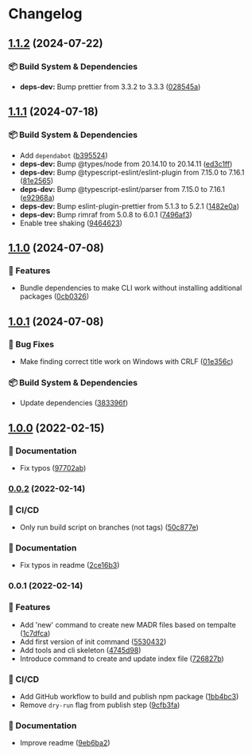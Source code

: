 # Changelog

## [1.1.2](https://github.com/nioe/madr-tools/compare/v1.1.1...v1.1.2) (2024-07-22)


### 📦 Build System & Dependencies

* **deps-dev:** Bump prettier from 3.3.2 to 3.3.3 ([028545a](https://github.com/nioe/madr-tools/commit/028545af07b2cbfcacb338ccac656ed995ebd457))

## [1.1.1](https://github.com/nioe/madr-tools/compare/v1.1.0...v1.1.1) (2024-07-18)

### 📦 Build System & Dependencies

- Add `dependabot` ([b395524](https://github.com/nioe/madr-tools/commit/b395524fc4a328c9ce3b3400a3eaef3f3eecbd27))
- **deps-dev:** Bump @types/node from 20.14.10 to 20.14.11 ([ed3c1ff](https://github.com/nioe/madr-tools/commit/ed3c1ff226b9641286892ed14abcfe4e73211da6))
- **deps-dev:** Bump @typescript-eslint/eslint-plugin from 7.15.0 to 7.16.1 ([81e2565](https://github.com/nioe/madr-tools/commit/81e2565e22eafb2a015201920d581aaabf514f20))
- **deps-dev:** Bump @typescript-eslint/parser from 7.15.0 to 7.16.1 ([e92968a](https://github.com/nioe/madr-tools/commit/e92968a1eab29601ab269a0c0685ffcffa06d7e7))
- **deps-dev:** Bump eslint-plugin-prettier from 5.1.3 to 5.2.1 ([1482e0a](https://github.com/nioe/madr-tools/commit/1482e0a0dc9ae9158db778fb1300239379c40027))
- **deps-dev:** Bump rimraf from 5.0.8 to 6.0.1 ([7496af3](https://github.com/nioe/madr-tools/commit/7496af325ea2e399e405f76986506bb452e2e8e5))
- Enable tree shaking ([9464623](https://github.com/nioe/madr-tools/commit/946462320d1da69f0554699b47679e4bfe81d349))

## [1.1.0](https://github.com/nioe/madr-tools/compare/v1.0.1...v1.1.0) (2024-07-08)

### 🚀 Features

- Bundle dependencies to make CLI work without installing additional packages ([0cb0326](https://github.com/nioe/madr-tools/commit/0cb03264e7deb28550fffdb5af718d128ca0bfe2))

## [1.0.1](https://github.com/nioe/madr-tools/compare/v1.0.0...v1.0.1) (2024-07-08)

### 🐛 Bug Fixes

- Make finding correct title work on Windows with CRLF ([01e356c](https://github.com/nioe/madr-tools/commit/01e356c1979aec6a610c8621ae51938695dbc34c))

### 📦 Build System & Dependencies

- Update dependencies ([383396f](https://github.com/nioe/madr-tools/commit/383396fd6145f137c9bea3c810299ee6eb72d33d))

## [1.0.0](https://github.com/nioe/adr-tools/compare/v0.0.2...v1.0.0) (2022-02-15)

### 📖 Documentation

- Fix typos ([97702ab](https://github.com/nioe/adr-tools/commit/97702ab1f238432f95bf9ddf223fe2a6c9eefab6))

### [0.0.2](https://github.com/nioe/adr-tools/compare/v0.0.1...v0.0.2) (2022-02-14)

### 🔄 CI/CD

- Only run build script on branches (not tags) ([50c877e](https://github.com/nioe/adr-tools/commit/50c877ee59258580d071fc8f8ee20af096dc662d))

### 📖 Documentation

- Fix typos in readme ([2ce16b3](https://github.com/nioe/adr-tools/commit/2ce16b3c965e01f02591dfb269303866775f6491))

### 0.0.1 (2022-02-14)

### 🚀 Features

- Add 'new' command to create new MADR files based on tempalte ([1c7dfca](https://github.com/nioe/adr-tools/commit/1c7dfcaf5ce8cc4b43f0802d2296891df4b93c9e))
- Add first version of init command ([5530432](https://github.com/nioe/adr-tools/commit/5530432c5df2f2f3a30e9fa75f46ddf1c1118115))
- Add tools and cli skeleton ([4745d98](https://github.com/nioe/adr-tools/commit/4745d98a2d4d14afc70b2c62c8ff2335efc8dcbd))
- Introduce command to create and update index file ([726827b](https://github.com/nioe/adr-tools/commit/726827b0dc95058232dec0949ddfad4342ab3f51))

### 🔄 CI/CD

- Add GitHub workflow to build and publish npm package ([1bb4bc3](https://github.com/nioe/adr-tools/commit/1bb4bc33c96f67474547a3893b5ebea2b0227ee2))
- Remove `dry-run` flag from publish step ([9cfb3fa](https://github.com/nioe/adr-tools/commit/9cfb3fa8bbe585c13abafc653808a867b090d3cb))

### 📖 Documentation

- Improve readme ([9eb6ba2](https://github.com/nioe/adr-tools/commit/9eb6ba2b89e8f4b27be2549ac3020cdff4059f2e))
